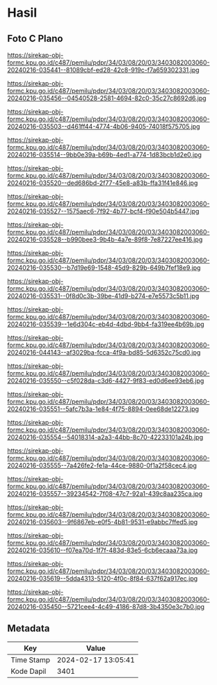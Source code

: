 # Hasil

## Foto C Plano

https://sirekap-obj-formc.kpu.go.id/c487/pemilu/pdpr/34/03/08/20/03/3403082003060-20240216-035441--81089cbf-ed28-42c8-919c-f7a659302331.jpg

https://sirekap-obj-formc.kpu.go.id/c487/pemilu/pdpr/34/03/08/20/03/3403082003060-20240216-035456--04540528-2581-4694-82c0-35c27c8692d6.jpg

https://sirekap-obj-formc.kpu.go.id/c487/pemilu/pdpr/34/03/08/20/03/3403082003060-20240216-035503--d461ff44-4774-4b06-9405-74018f575705.jpg

https://sirekap-obj-formc.kpu.go.id/c487/pemilu/pdpr/34/03/08/20/03/3403082003060-20240216-035514--9bb0e39a-b69b-4ed1-a774-1d83bcb1d2e0.jpg

https://sirekap-obj-formc.kpu.go.id/c487/pemilu/pdpr/34/03/08/20/03/3403082003060-20240216-035520--ded686bd-2f77-45e8-a83b-ffa31f41e846.jpg

https://sirekap-obj-formc.kpu.go.id/c487/pemilu/pdpr/34/03/08/20/03/3403082003060-20240216-035527--1575aec6-7f92-4b77-bcf4-f90e504b5447.jpg

https://sirekap-obj-formc.kpu.go.id/c487/pemilu/pdpr/34/03/08/20/03/3403082003060-20240216-035528--b990bee3-9b4b-4a7e-89f8-7e87227ee416.jpg

https://sirekap-obj-formc.kpu.go.id/c487/pemilu/pdpr/34/03/08/20/03/3403082003060-20240216-035530--b7d19e69-1548-45d9-829b-649b7fef18e9.jpg

https://sirekap-obj-formc.kpu.go.id/c487/pemilu/pdpr/34/03/08/20/03/3403082003060-20240216-035531--0f8d0c3b-39be-41d9-b274-e7e5573c5b11.jpg

https://sirekap-obj-formc.kpu.go.id/c487/pemilu/pdpr/34/03/08/20/03/3403082003060-20240216-035539--1e6d304c-eb4d-4dbd-9bb4-fa319ee4b69b.jpg

https://sirekap-obj-formc.kpu.go.id/c487/pemilu/pdpr/34/03/08/20/03/3403082003060-20240216-044143--af3029ba-fcca-4f9a-bd85-5d6352c75cd0.jpg

https://sirekap-obj-formc.kpu.go.id/c487/pemilu/pdpr/34/03/08/20/03/3403082003060-20240216-035550--c5f028da-c3d6-4427-9f83-ed0d6ee93eb6.jpg

https://sirekap-obj-formc.kpu.go.id/c487/pemilu/pdpr/34/03/08/20/03/3403082003060-20240216-035551--5afc7b3a-1e84-4f75-8894-0ee68de12273.jpg

https://sirekap-obj-formc.kpu.go.id/c487/pemilu/pdpr/34/03/08/20/03/3403082003060-20240216-035554--54018314-a2a3-44bb-8c70-42233101a24b.jpg

https://sirekap-obj-formc.kpu.go.id/c487/pemilu/pdpr/34/03/08/20/03/3403082003060-20240216-035555--7a426fe2-fe1a-44ce-9880-0f1a2f58cec4.jpg

https://sirekap-obj-formc.kpu.go.id/c487/pemilu/pdpr/34/03/08/20/03/3403082003060-20240216-035557--39234542-7f08-47c7-92a1-439c8aa235ca.jpg

https://sirekap-obj-formc.kpu.go.id/c487/pemilu/pdpr/34/03/08/20/03/3403082003060-20240216-035603--9f6867eb-e0f5-4b81-9531-e9abbc7ffed5.jpg

https://sirekap-obj-formc.kpu.go.id/c487/pemilu/pdpr/34/03/08/20/03/3403082003060-20240216-035610--f07ea70d-1f7f-483d-83e5-6cb6ecaaa73a.jpg

https://sirekap-obj-formc.kpu.go.id/c487/pemilu/pdpr/34/03/08/20/03/3403082003060-20240216-035619--5dda4313-5120-4f0c-8f84-637f62a917ec.jpg

https://sirekap-obj-formc.kpu.go.id/c487/pemilu/pdpr/34/03/08/20/03/3403082003060-20240216-035450--5721cee4-4c49-4186-87d8-3b4350e3c7b0.jpg


## Metadata

| Key        | Value               |
| ---------- | ------------------- |
| Time Stamp | 2024-02-17 13:05:41 |
| Kode Dapil | 3401                |



